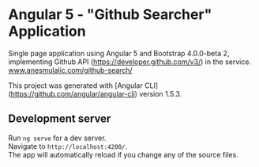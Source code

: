 # Angular 5 - "Github Searcher" Application
Single page application using Angular 5 and Bootstrap 4.0.0-beta 2, implementing Github API (https://developer.github.com/v3/) in the service.
www.anesmulalic.com/github-search/

This project was generated with [Angular CLI]</br>
(https://github.com/angular/angular-cli) version 1.5.3.

## Development server

Run `ng serve` for a dev server.</br>
Navigate to `http://localhost:4200/`.</br>
The app will automatically reload if you change any of the source files.

